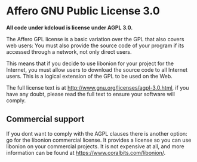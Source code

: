 # Affero GNU Public License 3.0

**All code under kdcloud is license under AGPL 3.0.**

The Affero GPL license is a basic variation over the GPL that also covers web users: You must also provide the source code of your program if its accessed through a network, not only direct users.

This means that if you decide to use libonion for your project for the Internet, you must allow users to download the source code to all Internet users. This is a logical extension of the GPL to be used on the Web.

The full license text is at http://www.gnu.org/licenses/agpl-3.0.html, if you have any doubt, please read the full text to ensure your software will comply.

## Commercial support

If you dont want to comply with the AGPL clauses there is another option: go for the libonion commercial license. It provides a license so you can use libonion on your commercial projects. It is not expensive at all, and more information can be found at https://www.coralbits.com/libonion/.
